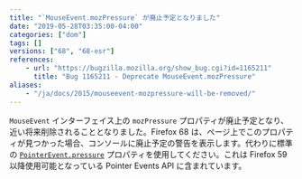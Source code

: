 ```yaml
---
title: "`MouseEvent.mozPressure` が廃止予定となりました"
date: "2019-05-28T03:35:00-04:00"
categories: ["dom"]
tags: []
versions: ["68", "68-esr"]
references:
    - url: "https://bugzilla.mozilla.org/show_bug.cgi?id=1165211"
      title: "Bug 1165211 - Deprecate MouseEvent.mozPressure"
aliases:
    - "/ja/docs/2015/mouseevent-mozpressure-will-be-removed/"
---
```

`MouseEvent` インターフェイス上の `mozPressure` プロパティが廃止予定となり、近い将来削除されることとなりました。Firefox 68 は、ページ上でこのプロパティが見つかった場合、コンソールに廃止予定の警告を表示します。代わりに標準の [`PointerEvent.pressure`](https://developer.mozilla.org/docs/Web/API/PointerEvent/pressure) プロパティを使用してください。これは Firefox 59 以降使用可能となっている Pointer Events API に含まれています。
